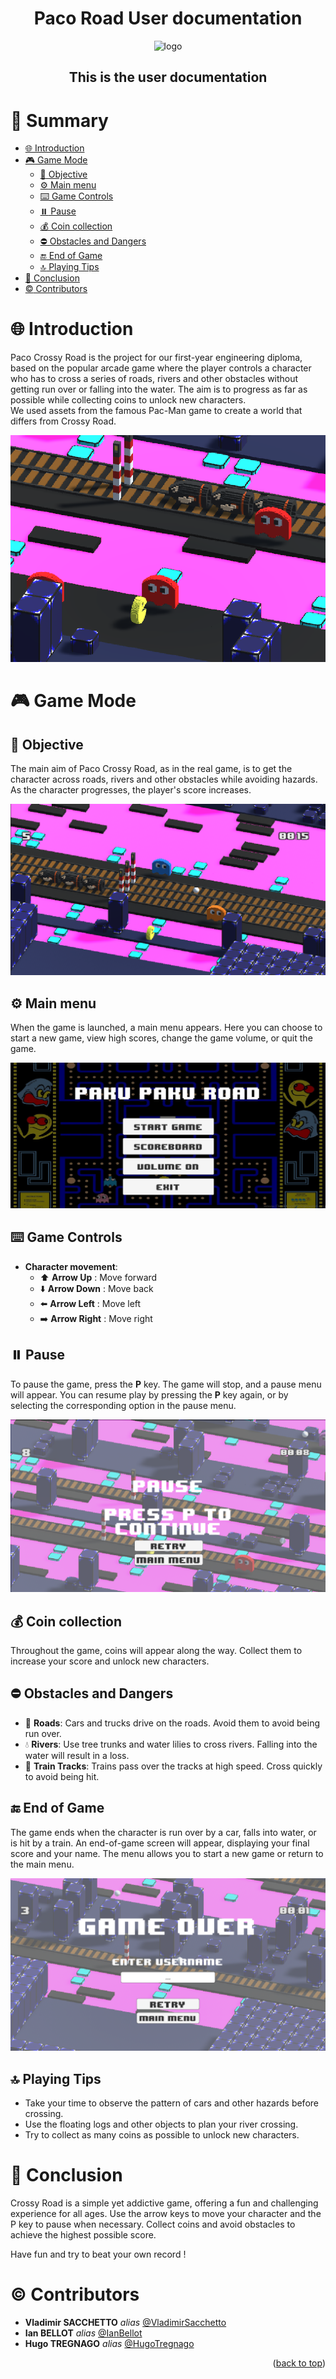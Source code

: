 <a name="readme-top"></a>

<div align="center" >
<h1 align="center">Paco Road User documentation</h1>
 <img
      src="https://www.classicgaming.cc/classics/pac-man/images/icons/pac-man-512x512.png"
      alt="logo"
      width="100"
      height="100"
    />

<h2>This is the user documentation</h2>
</div>

# :notebook_with_decorative_cover: Summary

- [:globe_with_meridians: Introduction](#globe_with_meridians-introduction)
- [:video_game: Game Mode](#video_game-game-mode)
  - [:dart: Objective](#dart-objective)
  - [:gear: Main menu](#gear-main-menu)
  - [:keyboard: Game Controls](#keyboard-game-controls)
  - [:pause_button: Pause](#pause_button-pause)
  - [:moneybag: Coin collection](#moneybag-coin-collection)
  - [:no_entry: Obstacles and Dangers](#no_entry-obstacles-and-dangers)
  - [:end: End of Game](#end-end-of-game)
  - [:top: Playing Tips](#top-playing-tips)
- [:wave: Conclusion](#wave-conclusion)
- [:copyright: Contributors](#copyright-contributors)

# :globe_with_meridians: Introduction

Paco Crossy Road is the project for our first-year engineering diploma, based on the popular arcade game where the player controls a character who has to cross a series of roads, rivers and other obstacles without getting run over or falling into the water. The aim is to progress as far as possible while collecting coins to unlock new characters.<br>
We used assets from the famous Pac-Man game to create a world that differs from Crossy Road.

![Paco](../Images/Paco_Crossy.png)

# :video_game: Game Mode

## :dart: Objective

The main aim of Paco Crossy Road, as in the real game, is to get the character across roads, rivers and other obstacles while avoiding hazards. As the character progresses, the player's score increases.

![Objectif](../Images/Objectif.png)

## :gear: Main menu

When the game is launched, a main menu appears. Here you can choose to start a new game, view high scores, change the game volume, or quit the game.

![Menu](../Images/Menu_principal.png)

## :keyboard: Game Controls

- **Character movement**:
  - :arrow_up: **Arrow Up** : Move forward
  - :arrow_down: **Arrow Down** : Move back
  - :arrow_left: **Arrow Left** : Move left
  - :arrow_right: **Arrow Right** : Move right

<!-- ## :parking: Pause -->

## :pause_button: Pause

To pause the game, press the **P** key. The game will stop, and a pause menu will appear. You can resume play by pressing the **P** key again, or by selecting the corresponding option in the pause menu.

![Pause](../Images/Pause.png)

## :moneybag: Coin collection

Throughout the game, coins will appear along the way. Collect them to increase your score and unlock new characters.

## :no_entry: Obstacles and Dangers

- :car: **Roads**: Cars and trucks drive on the roads. Avoid them to avoid being run over.
- :droplet: **Rivers**: Use tree trunks and water lilies to cross rivers. Falling into the water will result in a loss.
- :bullettrain_side: **Train Tracks**: Trains pass over the tracks at high speed. Cross quickly to avoid being hit.

## :end: End of Game

The game ends when the character is run over by a car, falls into water, or is hit by a train. An end-of-game screen will appear, displaying your final score and your name. The menu allows you to start a new game or return to the main menu.

![End](../Images/Fin_de_partie.png)

## :top: Playing Tips

- Take your time to observe the pattern of cars and other hazards before crossing.
- Use the floating logs and other objects to plan your river crossing.
- Try to collect as many coins as possible to unlock new characters.

# :wave: Conclusion

Crossy Road is a simple yet addictive game, offering a fun and challenging experience for all ages. Use the arrow keys to move your character and the P key to pause when necessary. Collect coins and avoid obstacles to achieve the highest possible score.

Have fun and try to beat your own record !

# :copyright: Contributors

- **Vladimir SACCHETTO** _alias_ [@VladimirSacchetto](https://github.com/Vladimir9595)
- **Ian BELLOT** _alias_ [@IanBellot](https://github.com/ShortLegsFox)
- **Hugo TREGNAGO** _alias_ [@HugoTregnago](https://github.com/htregnagoCNAM)

<p align="right">(<a href="#readme-top">back to top</a>)</p>
